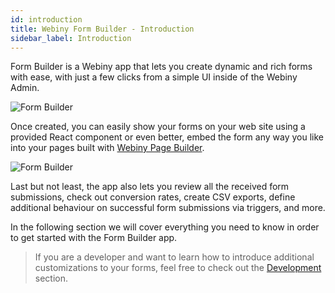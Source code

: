 ```yaml
---
id: introduction
title: Webiny Form Builder - Introduction
sidebar_label: Introduction
---
```


Form Builder is a Webiny app that lets you create dynamic and rich forms
with ease, with just a few clicks from a simple UI inside of the Webiny
Admin.

![Form Builder](/img/webiny-apps/form-builder/introduction/form-builder.png)

Once created, you can easily show your forms on your web site
using a provided React component or even better, embed the form any way you
like into your pages built with [Webiny Page Builder](/docs/webiny-apps/page-builder/introduction).

![Form Builder](/img/webiny-apps/form-builder/introduction/page-builder-embed.png)

Last but not least, the app also lets you review all the received form submissions,
check out conversion rates, create CSV exports, define additional behaviour on successful form submissions via triggers, and more.

In the following section we will cover everything you need to know in order to get started with the Form Builder app.

> If you are a developer and want to learn how to introduce additional customizations to your forms, feel free to check out the [Development](/docs/webiny-apps/form-builder/react-component) section.
